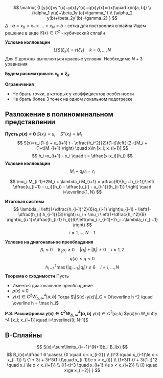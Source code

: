 $$
\matrix{
{L[y(x)]=y''(x)+p(x)y'(x)+q(x)y(x)=r(x)\quad x\in[a, b]} \\
{\alpha_1 y(a)+\beta_1y'(a)=\gamma_1} \\
{\alpha_2 y(b)+\beta_2y'(b)=\gamma_2}
}
$$
$\Delta:a=x_0 < x_1 < \ldots < x_N = b$ - сетка для построения сплайна
Ищем решение в виде $S(x)\in C^2$ - кубический сплайн

**Условие коллокации**
$$
L[S(\xi_k)]=r(\xi_k)\quad k=0,\ldots,N
$$
Для $S$ должны выполняться краевые условия.
Необходимо $N+3$ уравнения

**Будем рассматривать $x_k=\xi_k$**

**Ограничения**
- Не брать точки, в которых у коэффициентов особенности
- Не брать более 3 точек на одном локальном подотрезке

## Разложение в полиноминальном представлении
**Пусть $p(x)\equiv 0$**
$S(x_i)=u_i \quad S''(x_i)=M_i$
$$
S(x)=u_i(1-t) + u_{i+1} t - \dfrac{h_i^2}{2}t(1-t)\left( (2-t)M_i + (1+t)M_{i+1}  \right) \quad x\in [x_i; x_{i+1}]
$$
$$
h_i=x_{i+1} - x_i \quad t = \dfrac{x-x_i}{h_i}
$$
**Условие коллокации**
$$
M_i+q_iu_i=r_i
$$

$$
\mu_i M_{i-1}+2M_i + \lambda_i M_{i+1} = \dfrac{6}{h_i+h_{i-1}}\left( \dfrac{u_{i+1} - u_i}{h_i} - \dfrac{u_{i} - u_{i-1}}{h_{i-1}}  \right) \quad i=\overline{1, N}
$$

**Итоговая система**
$$
\lambda_i \left(1+\dfrac{h_{i-1}^2}{6}q_{i-1} \right)u_{i-1} - \left(1-\dfrac{h_{i} h_{i-1}}{3}\right) u_i + \mu_i \left(1+\dfrac{h_i^2}{6} \right)u_{i+1}=\dfrac{h_{i-1} h_i}{6}\left(\mu_i r_{i-1}+2r_i +\lambda_i r_{i+1} \right)
$$
$$
i=1,\ldots,N-1
$$

**Условие на диагональное преобладания**
$$
\beta_1 \le 0 \quad \beta_2\alpha_i \ge 0 \quad |\alpha_i|+|\beta_i|\neq 0 \quad i = 1, 2
$$
$$
q(x)\le q < 0
$$
$$
h_{i-1}^2 \max\left( |q_{i-1}, |q_i| \right) \le 6 \quad i=i,\ldots, N
$$
**Теорема о сходимости**
Пусть
- Имеется диагональное преобладание
- $p(x)\equiv0$
- $y(x)\in C^2 W^4_{\Delta, \infty} [a, b]$
Тогда $\|S(x)-y(x)\|_C = O(\overline h ^2 \quad \overline h = \max h_i$

**P.S. Расшифровка $y(x)\in C^2 W^4_{\Delta, \infty} [a, b]$** 
	$y(x)\in C^2[a; b]$
	$y(x)\in W_\infty ^4 [x_i; x_{i+1}]\quad i=\overline{0; N-1}$

## B-Сплайны
$$
S(x)=\sum\limits_{i=-1}^{N+1}b_i B_i(x)
$$
$$
B_i(x)=\dfrac 1 6 \cases{
{0 \quad x < x_{i-2}} \\
{t^3 \quad x_{i-1}\le x < x_{i-1}} \\
{1 + 3t + 3t^3(1-t)\quad x_{i-1}\le x < x_{i}} \\
{1+3(1-t) + 3t(1-t)^2 \quad x_i \le x < x_{i+1}} \\
{(1-t)^3 \quad x_{i+1} \le x < x_{i+2}} \\
{0 \quad x\ge x_{i+2}}
}
$$



